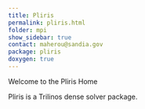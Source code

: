 ```yaml
---
title: Pliris
permalink: pliris.html
folder: mpi
show_sidebar: true
contact: maherou@sandia.gov
package: pliris
doxygen: true
---
```


Welcome to the Pliris Home

Pliris is a Trilinos dense solver package.
